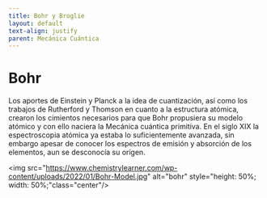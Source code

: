 ```yaml
---
title: Bohr y Broglie
layout: default
text-align: justify
parent: Mecánica Cuántica
---
```

# Bohr

Los aportes de Einstein y Planck a la idea de cuantización, así como los trabajos de Rutherford y Thomson en cuanto a la estructura atómica, crearon los cimientos necesarios para que Bohr propusiera su modelo atómico y con ello naciera la Mecánica cuántica primitiva. En el siglo XIX la espectroscopia atómica ya estaba lo suficientemente avanzada, sin embargo apesar de conocer los espectros de emisión y absorción de los elementos, aun se desconocía su orígen.

<img src="https://www.chemistrylearner.com/wp-content/uploads/2022/01/Bohr-Model.jpg" alt="bohr" style="height: 50%; width: 50%;"class="center"/>
